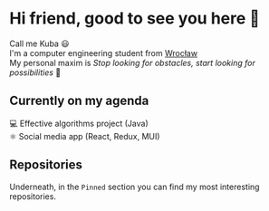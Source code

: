 # Hi friend, good to see you here 👋
Call me Kuba 😃   
I'm a computer engineering student from [Wrocław](https://en.wikipedia.org/wiki/Wroc%C5%82aw)  
My personal maxim is *Stop looking for obstacles, start looking for possibilities* 🙌

## Currently on my agenda
💻 Effective algorithms project (Java)   
⚛️ Social media app (React, Redux, MUI)

## Repositories
Underneath, in the `Pinned` section you can find my most interesting repositories.
<!--
**wrzchwc/wrzchwc** is a ✨ _special_ ✨ repository because its `README.md` (this file) appears on your GitHub profile.

Here are some ideas to get you started:

- 🔭 I’m currently working on ...
- 🌱 I’m currently learning ...
- 👯 I’m looking to collaborate on ...
- 🤔 I’m looking for help with ...
- 💬 Ask me about ...
- 📫 How to reach me: ...
- 😄 Pronouns: ...
- ⚡ Fun fact: ...
-->
